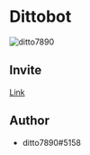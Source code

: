 # Dittobot
![ditto7890](https://img.shields.io/badge/made%20by%20ditto7890-ditto7890-green)
## Invite
[Link](https://discordapp.com/oauth2/authorize?client_id=689817745562533891&permissions=8&scope=bot)
## Author
* ditto7890#5158